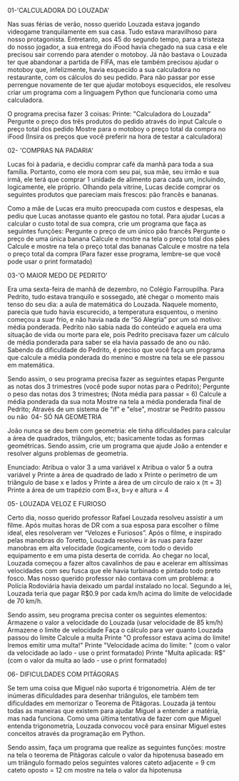 01-'CALCULADORA DO LOUZADA'

Nas suas férias de verão, nosso querido Louzada estava jogando videogame tranquilamente em sua casa. Tudo estava maravilhoso para nosso protagonista. Entretanto, aos 45 do segundo tempo, para a tristeza do nosso jogador, a sua entrega do iFood havia chegado na sua casa e ele precisou sair correndo para atender o motoboy. Já não bastava o Louzada ter que abandonar a partida de FIFA, mas ele também precisou ajudar o motoboy que, infelizmente, havia esquecido a sua calculadora no restaurante, com os cálculos do seu pedido. 
Para não passar por esse perrengue novamente de ter que ajudar motoboys esquecidos, ele resolveu criar um programa com a linguagem Python que funcionaria como uma calculadora. 

O programa precisa fazer 3 coisas:
Printe: "Calculadora do Louzada"
Pergunte o preço dos três produtos do pedido através do input
Calcule o preço total dos pedido
Mostre para o motoboy o preço total da compra no iFood
(Insira os preços que você preferir na hora de testar a calculadora)


02- 'COMPRAS NA PADARIA'

Lucas foi à padaria, e decidiu comprar café da manhã para toda a sua família. Portanto, como ele mora com seu pai, sua mãe, seu irmão e sua irmã, ele terá que comprar 1 unidade de alimento para cada um, incluindo, logicamente, ele próprio. Olhando pela vitrine, Lucas decide comprar os seguintes produtos que pareciam mais frescos: pão francês e bananas.

Como a mãe de Lucas era muito preocupada com custos e despesas, ela pediu que Lucas anotasse quanto ele gastou no total. 
Para ajudar Lucas a calcular o custo total de sua compra, crie um programa que faça as seguintes funções:
Pergunte o preço de um único pão francês
Pergunte o preço de uma única banana
Calcule e mostre na tela o preço total dos pães
Calcule e mostre na tela o preço total das bananas
Calcule e mostre na tela o preço total da compra 
(Para fazer esse programa, lembre-se que você pode usar o print formatado​)

03-'O MAIOR MEDO DE PEDRITO'

Era uma sexta-feira de manhã de dezembro, no Colégio Farroupilha. Para Pedrito, tudo estava tranquilo e sossegado, até chegar o momento mais tenso do seu dia: a aula de matemática do Louzada. Naquele momento, parecia que tudo havia escurecido, a temperatura esquentou, o menino começou a suar frio, e não havia nada de “Só Alegria” por um só motivo: média ponderada. Pedrito não sabia nada do conteúdo e aquela era uma situação de vida ou morte para ele, pois Pedrito precisava fazer um cálculo de média ponderada para saber se ela havia passado de ano ou não. Sabendo da dificuldade do Pedrito, é preciso que você faça um programa que calcule a média ponderada do menino e mostre na tela se ele passou em matemática.

Sendo assim, o seu programa precisa fazer as seguintes etapas 
Pergunte as notas dos 3 trimestres
(você pode supor notas para o Pedrito);
Pergunte o peso das notas dos 3 trimestres;
(Nota média para passar = 6)
Calcule a média ponderada da sua nota
Mostre na tela a média ponderada final de Pedrito;
Através de um sistema de "if" e "else", mostrar se Pedrito passou ou não
​
04- SÓ NA GEOMETRIA 

João nunca se deu bem com geometria: ele tinha dificuldades para calcular a área de quadrados, triângulos, etc; basicamente todas as formas geométricas.
Sendo assim, crie um programa que ajude João a entender e resolver alguns problemas de geometria. 

Enunciado:
Atribua o valor 3 a uma variável x 
Atribua o valor 5 a outra variável y
Printe a área de quadrado de lado x
Printe o perímetro de um triângulo de base x e lados y 
Printe a área de um círculo de raio x (π = 3)
Printe a área de um trapézio com B=x, b=y e altura = 4

05- LOUZADA VELOZ E FURIOSO

Certo dia, nosso querido professor Rafael Louzada resolveu assistir a um filme. Após muitas horas de DR com a sua esposa para escolher o filme ideal, eles resolveram ver “Velozes e Furiosos”. Após o filme, e inspirado pelas manobras do Toretto, Louzada resolveu ir às ruas para fazer manobras em alta velocidade (logicamente, com todo o devido equipamento e em uma pista deserta de corrida. Ao chegar no local, Louzada começou a fazer altos cavalinhos de pau e acelerar em altíssimas velocidades com seu fusca que ele havia turbinado e pintado todo preto fosco. Mas nosso querido professor não contava com um problema: a Polícia Rodoviária havia deixado um pardal instalado no local. Segundo a lei, Louzada teria que pagar R$0.9 por cada km/h acima do limite de velocidade de 70 km/h.

Sendo assim, seu programa precisa conter os seguintes elementos:
Armazene o valor a velocidade do Louzada (usar velocidade de 85 km/h)​
Armazene o limite de velocidade
Faça o cálculo para ver quanto Louzada passou do limite
Calcule a multa
Printe "O professor estava acima do limite! Iremos emitir uma multa!"
Printe "Velocidade acima do limite: " (com o valor da velocidade ao lado - use o print formatado)
Printe "Multa aplicada: R$" (com o valor da multa ao lado - use o print formatado)

06- DIFICULDADES COM PITÁGORAS

Se tem uma coisa que Miguel não suporta é trigonometria. Além de ter inúmeras dificuldades para desenhar triângulos, ele também tem dificuldades em memorizar o Teorema de Pitágoras. Louzada já tentou todas as maneiras que existem para ajudar Miguel a entender a matéria, mas nada funciona. Como uma última tentativa de fazer com que Miguel entenda trigonometria, Louzada convocou você para ensinar Miguel estes conceitos através da programação em Python. 

Sendo assim, faça um programa que realize as seguintes funções:
mostre na tela o teorema de Pitágoras 
calcule o valor da hipotenusa baseado em um triângulo formado pelos seguintes valores
cateto adjacente = 9 cm ​
cateto oposto = 12 cm
mostre na tela o valor da hipotenusa
